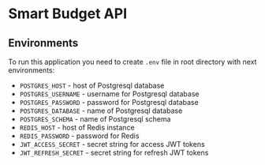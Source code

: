 # Smart Budget API

## Environments

To run this application you need to create `.env` file in root directory with next environments:

- `POSTGRES_HOST` - host of Postgresql database
- `POSTGRES_USERNAME` - username for Postgresql database
- `POSTGRES_PASSWORD` - password for Postgresql database
- `POSTGRES_DATABASE` - name of Postgresql database
- `POSTGRES_SCHEMA` - name of Postgresql schema
- `REDIS_HOST` - host of Redis instance
- `REDIS_PASSWORD` - password for Redis
- `JWT_ACCESS_SECRET` - secret string for access JWT tokens
- `JWT_REFRESH_SECRET` - secret string for refresh JWT tokens